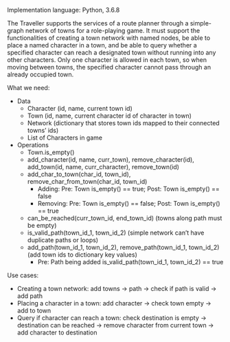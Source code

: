Implementation language: Python, 3.6.8 

The Traveller supports the services of a route planner through a simple-graph network of towns for a role-playing game. It must support the functionalities of creating a town network with named nodes, be able to place a named character in a town, and be able to query whether a specified character can reach a designated town without running into any other characters. Only one character is allowed in each town, so when moving between towns, the specified character cannot pass through an already occupied town.

What we need:
- Data
    - Character (id, name, current town id)
    - Town (id, name, current character id of character in town)
    - Network (dictionary that stores town ids mapped to their connected towns’ ids)
    - List of Characters in game
- Operations
    - Town.is_empty()
    - add_character(id, name, curr_town), remove_character(id), add_town(id, name, curr_character), remove_town(id)
    - add_char_to_town(char_id, town_id), remove_char_from_town(char_id, town_id)
        - Adding: Pre: Town is_empty() == true; Post: Town is_empty() == false
        - Removing: Pre: Town is_empty() == false; Post: Town is_empty() == true
    - can_be_reached(curr_town_id, end_town_id) (towns along path must be empty)
    - is_valid_path(town_id_1, town_id_2) (simple network can’t have duplicate paths or loops)
    - add_path(town_id_1, town_id_2), remove_path(town_id_1, town_id_2) (add town ids to dictionary key values)
        - Pre: Path being added is_valid_path(town_id_1, town_id_2) == true

Use cases:
- Creating a town network: add towns → path → check if path is valid → add path
- Placing a character in a town: add character → check town empty → add to town
- Query if character can reach a town: check destination is empty → destination can be reached → remove character from current town → add character to destination
